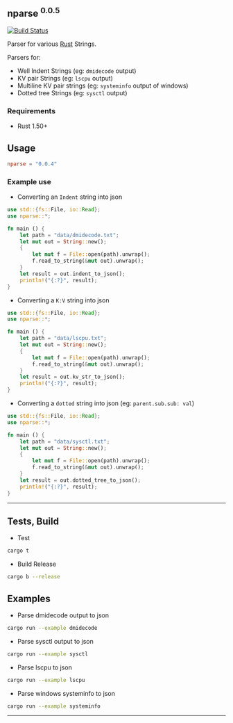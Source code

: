 nparse <sup>0.0.5</sup>
----------
[![Build Status](https://travis-ci.com/marirs/nparse.svg?branch=master)](https://travis-ci.com/marirs/nparse)

Parser for various [Rust](https://www.rust-lang.org/) Strings.

Parsers for:
- Well Indent Strings (eg: `dmidecode` output)
- KV pair Strings (eg: `lscpu` output)
- Multiline KV pair strings (eg: `systeminfo` output of windows)
- Dotted tree Strings (eg: `sysctl` output)

### Requirements

- Rust 1.50+

## Usage

```toml
nparse = "0.0.4"
```

### Example use

- Converting an `Indent` string into json

```rust
use std::{fs::File, io::Read};
use nparse::*;

fn main () {
    let path = "data/dmidecode.txt";
    let mut out = String::new();
    {
        let mut f = File::open(path).unwrap();
        f.read_to_string(&mut out).unwrap();
    }
    let result = out.indent_to_json();
    println!("{:?}", result);
}
```

- Converting a `K:V` string into json

```rust
use std::{fs::File, io::Read};
use nparse::*;

fn main () {
    let path = "data/lscpu.txt";
    let mut out = String::new();
    {
        let mut f = File::open(path).unwrap();
        f.read_to_string(&mut out).unwrap();
    }
    let result = out.kv_str_to_json();
    println!("{:?}", result);
}
```

- Converting a `dotted` string into json (eg: `parent.sub.sub: val`)

```rust
use std::{fs::File, io::Read};
use nparse::*;

fn main () {
    let path = "data/sysctl.txt";
    let mut out = String::new();
    {
        let mut f = File::open(path).unwrap();
        f.read_to_string(&mut out).unwrap();
    }
    let result = out.dotted_tree_to_json();
    println!("{:?}", result);
}
```

---

## Tests, Build

- Test
```bash
cargo t 
```

- Build Release
```bash
cargo b --release
```

## Examples

- Parse dmidecode output to json
```bash
cargo run --example dmidecode
```

- Parse sysctl output to json
```bash
cargo run --example sysctl
```

- Parse lscpu to json
```bash
cargo run --example lscpu
```

- Parse windows systeminfo to json
```bash
cargo run --example systeminfo
```

---
